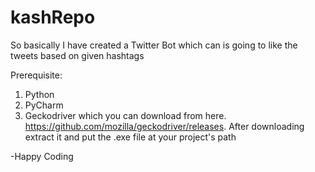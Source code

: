 # kashRepo

So basically I have created a Twitter Bot which can is going to like the tweets based on given hashtags

Prerequisite:
1. Python
2. PyCharm
3. Geckodriver which you can download from here. https://github.com/mozilla/geckodriver/releases. After downloading extract it and put the .exe file at your project's path


-Happy Coding
